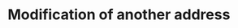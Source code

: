 # Modification of another address

<figure><img src="../../../../.gitbook/assets/image (11).png" alt=""><figcaption></figcaption></figure>

